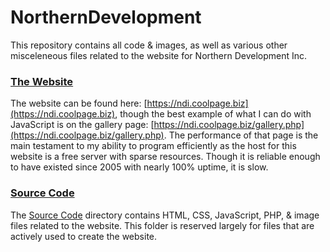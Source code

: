 # NorthernDevelopment
This repository contains all code &amp; images, as well as various other misceleneous files related to the website for Northern Development Inc. 

### [The Website](https://ndi.coolpage.biz)
The website can be found here: [https://ndi.coolpage.biz](https://ndi.coolpage.biz), though the best example of what I can do with JavaScript is on the gallery page: [https://ndi.coolpage.biz/gallery.php](https://ndi.coolpage.biz/gallery.php). The performance of that page is the main testament to my ability to program efficiently as the host for this website is a free server with sparse resources. Though it is reliable enough to have existed since 2005 with nearly 100% uptime, it is slow.

### [Source Code](Source%20Code)
The [Source Code](Source%20Code/) directory contains HTML, CSS, JavaScript, PHP, &amp; image files related to the website. This folder is reserved largely for files that are actively used to create the website.
